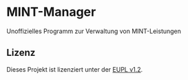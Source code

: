 # MINT-Manager

Unoffizielles Programm zur Verwaltung von MINT-Leistungen

## Lizenz

Dieses Projekt ist lizenziert unter der [EUPL v1.2](https://joinup.ec.europa.eu/collection/eupl/eupl-text-eupl-12).

